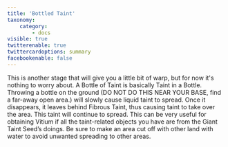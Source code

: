 ```yaml
---
title: 'Bottled Taint'
taxonomy:
    category:
        - docs
visible: true
twitterenable: true
twittercardoptions: summary
facebookenable: false
---
```


This is another stage that will give you a little bit of warp, but for now it's nothing to worry about. A Bottle of Taint is basically Taint in a Bottle. Throwing a bottle on the ground (DO NOT DO THIS NEAR YOUR BASE, find a far-away open area.) will slowly cause liquid taint to spread. Once it disappears, it leaves behind Fibrous Taint, thus causing taint to take over the area. This taint will continue to spread. This can be very useful for obtaining Vitium if all the taint-related objects you have are from the Giant Taint Seed’s doings. Be sure to make an area cut off with other land with water to avoid unwanted spreading to other areas.

